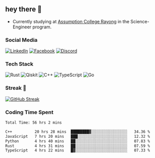 ## hey there 👋

- Currently studying at [Assumption College Rayong](https://www.acr.ac.th) in the Science-Engineer program.

### Social Media

[![LinkedIn](https://img.shields.io/badge/linkedin-%230077B5.svg?style=for-the-badge&logo=linkedin&logoColor=white)](https://www.linkedin.com/in/kiattisakbeaw/)
[![Facebook](https://img.shields.io/badge/Facebook-%231877F2.svg?style=for-the-badge&logo=Facebook&logoColor=white)](https://www.facebook.com/kiattisakbeawsanburee)
[![Discord](https://img.shields.io/badge/Discord-%235865F2.svg?style=for-the-badge&logo=discord&logoColor=white)](https://discord.gg/dgRsHb5duc)

### Tech Stack
![Rust](https://img.shields.io/badge/rust-%23000000.svg?style=for-the-badge&logo=rust&logoColor=white)
![Qiskit](https://img.shields.io/badge/Qiskit-%236929C4.svg?style=for-the-badge&logo=Qiskit&logoColor=white)
![C++](https://img.shields.io/badge/c++-%2300599C.svg?style=for-the-badge&logo=c%2B%2B&logoColor=white)
![TypeScript](https://img.shields.io/badge/typescript-%23007ACC.svg?style=for-the-badge&logo=typescript&logoColor=white)
![Go](https://img.shields.io/badge/go-%2300ADD8.svg?style=for-the-badge&logo=go&logoColor=white)


### Streak 🚀
[![GitHub Streak](https://streak-stats.demolab.com?user=beawkiattisak&theme=dark&hide_border=true)](https://git.io/streak-stats)
</div>

### Coding Time Spent
<!--START_SECTION:waka-->

```txt
Total Time: 56 hrs 2 mins

C++          20 hrs 28 mins  ████████▓░░░░░░░░░░░░░░░░   34.36 %
JavaScript   7 hrs 20 mins   ███░░░░░░░░░░░░░░░░░░░░░░   12.32 %
Python       4 hrs 40 mins   ██░░░░░░░░░░░░░░░░░░░░░░░   07.83 %
Rust         4 hrs 31 mins   ██░░░░░░░░░░░░░░░░░░░░░░░   07.59 %
TypeScript   4 hrs 22 mins   █▓░░░░░░░░░░░░░░░░░░░░░░░   07.33 %
```

<!--END_SECTION:waka-->
